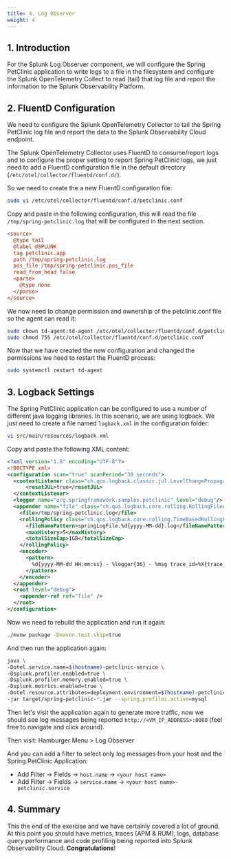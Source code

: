 ```yaml
---
title: 4. Log Observer
weight: 4
---
```


## 1. Introduction

For the Splunk Log Observer component, we will configure the Spring PetClinic application to write logs to a file in the filesystem and configure the Splunk OpenTelemetry Collect to read (tail) that log file and report the information to the Splunk Observability Platform.

## 2. FluentD Configuration

We need to configure the Splunk OpenTelemetry Collector to tail the Spring PetClinic log file and report the data to the Splunk Observability Cloud endpoint.

The Splunk OpenTelemetry Collector uses FluentD to consume/report logs and to configure the proper setting to report Spring PetClinic logs, we just need to add a FluentD configuration file in the default directory (`/etc/otel/collector/fluentd/conf.d/`).

So we need to create the a new FluentD configuration file:

```bash
sudo vi /etc/otel/collector/fluentd/conf.d/petclinic.conf
```

Copy and paste in the following configuration, this will read the file `/tmp/spring-petclinic.log` that will be configured in the next section.

```ini
<source>
  @type tail
  @label @SPLUNK
  tag petclinic.app
  path /tmp/spring-petclinic.log
  pos_file /tmp/spring-petclinic.pos_file
  read_from_head false
  <parse>
    @type none
  </parse>
</source>
```

We now need to change permission and ownership of the petclinic.conf file so the agent can read it:

```bash
sudo chown td-agent:td-agent /etc/otel/collector/fluentd/conf.d/petclinic.conf
sudo chmod 755 /etc/otel/collector/fluentd/conf.d/petclinic.conf
```

Now that we have created the new configuration and changed the permissions we need to restart the FluentD process:

```bash
sudo systemctl restart td-agent
```

## 3. Logback Settings

The Spring PetClinic application can be configured to use a number of different java logging libraries. In this scenario, we are using logback. We just need to create a file named `logback.xml` in the configuration folder:

```bash
vi src/main/resources/logback.xml
```

Copy and paste the following XML content:

```xml
<?xml version="1.0" encoding="UTF-8"?>
<!DOCTYPE xml>
<configuration scan="true" scanPeriod="30 seconds">
  <contextListener class="ch.qos.logback.classic.jul.LevelChangePropagator">
      <resetJUL>true</resetJUL>
  </contextListener>
  <logger name="org.springframework.samples.petclinic" level="debug"/>
  <appender name="file" class="ch.qos.logback.core.rolling.RollingFileAppender">
    <file>/tmp/spring-petclinic.log</file>
    <rollingPolicy class="ch.qos.logback.core.rolling.TimeBasedRollingPolicy">
      <fileNamePattern>springLogFile.%d{yyyy-MM-dd}.log</fileNamePattern>
      <maxHistory>5</maxHistory>
      <totalSizeCap>1GB</totalSizeCap>
    </rollingPolicy>
    <encoder>
      <pattern>
        %d{yyyy-MM-dd HH:mm:ss} - %logger{36} - %msg trace_id=%X{trace_id} span_id=%X{span_id} trace_flags=%X{trace_flags} %n service.name=%property{otel.resource.service.name}, deployment.environment=%property{otel.resource.deployment.environment}: %m%n
      </pattern>
    </encoder>
  </appender>
  <root level="debug">
    <appender-ref ref="file" />
  </root>
</configuration>
```

Now we need to rebuild the application and run it again:

```bash
./mvnw package -Dmaven.test.skip=true
```

And then run the application again:

```bash
java \
-Dotel.service.name=$(hostname)-petclinic-service \
-Dsplunk.profiler.enabled=true \
-Dsplunk.profiler.memory.enabled=true \
-Dsplunk.metrics.enabled=true \
-Dotel.resource.attributes=deployment.environment=$(hostname)-petclinic,version=0.314 \
-jar target/spring-petclinic-*.jar --spring.profiles.active=mysql
```

Then let's visit the application again to generate more traffic, now we should see log messages being reported `http://<VM_IP_ADDRESS>:8080` (feel free to navigate and click around).

Then visit:
Hamburger Menu > Log Observer

And you can add a filter to select only log messages from your host and the Spring PetClinic Application:

- Add Filter → Fields → `host.name` → `<your host name>`
- Add Filter → Fields → `service.name` → `<your host name>-petclinic.service`

## 4. Summary

This the end of the exercise and we have certainly covered a lot of ground. At this point you should have metrics, traces (APM & RUM), logs, database query performance and code profiling being reported into Splunk Observability Cloud. **Congratulations**!
